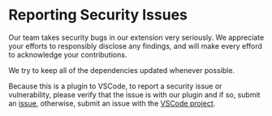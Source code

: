 # Reporting Security Issues

Our team takes security bugs in our extension very seriously. We appreciate your efforts to responsibly disclose any findings, and will make every efford to acknowledge your contributions.

We try to keep all of the dependencies updated whenever possible.

Because this is a plugin to VSCode, to report a security issue or vulnerability, please verify that the issue is with our plugin and if so, submit an [issue](https://github.com/appliedengdesign/vscode-gcode-syntax/issues), otherwise, submit an issue with the [VSCode project](https://github.com/microsoft/vscode).